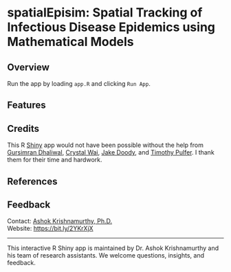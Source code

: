 # spatialEpisim: Spatial Tracking of Infectious Disease Epidemics using Mathematical Models
 
 ## Overview

Run the app by loading `app.R` and clicking `Run App`.

## Features

## Credits

This R [Shiny](https://shiny.rstudio.com/) app would not have been possible without the help from [Gursimran Dhaliwal](https://github.com/dhaliwalgurs), [Crystal Wai](https://github.com/cwai097), [Jake Doody](https://github.com/jdoody1), and [Timothy Pulfer](https://github.com/TimPulfer). I thank them for their time and hardwork.

## References

## Feedback

Contact: [Ashok Krishnamurthy, Ph.D.](mailto:akrishnamurthy@mtroyal.ca)  
Website: <https://bit.ly/2YKrXjX>  

-----

This interactive R Shiny app is maintained by Dr. Ashok Krishnamurthy and his team of research assistants. We welcome questions, insights, and feedback.
